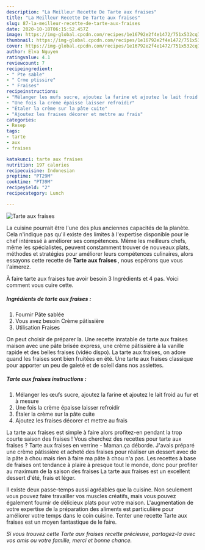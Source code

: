 ```yaml
---
description: "La Meilleur Recette De Tarte aux fraises"
title: "La Meilleur Recette De Tarte aux fraises"
slug: 87-la-meilleur-recette-de-tarte-aux-fraises
date: 2020-10-18T06:15:52.457Z
image: https://img-global.cpcdn.com/recipes/1e16792e2f4e1472/751x532cq70/tarte-aux-fraises-photo-principale-de-la-recette.jpg
thumbnail: https://img-global.cpcdn.com/recipes/1e16792e2f4e1472/751x532cq70/tarte-aux-fraises-photo-principale-de-la-recette.jpg
cover: https://img-global.cpcdn.com/recipes/1e16792e2f4e1472/751x532cq70/tarte-aux-fraises-photo-principale-de-la-recette.jpg
author: Elva Nguyen
ratingvalue: 4.1
reviewcount: 7
recipeingredient:
- " Pte sable"
- " Crme ptissire"
- " Fraises"
recipeinstructions:
- "Mélanger les œufs sucre, ajoutez la farine et ajoutez le lait froid au fur et à mesure"
- "Une fois la crème épaisse laisser refroidir"
- "Étaler la crème sur la pâte cuite"
- "Ajoutez les fraises décorer et mettre au frais"
categories:
- Resep
tags:
- tarte
- aux
- fraises

katakunci: tarte aux fraises 
nutrition: 197 calories
recipecuisine: Indonesian
preptime: "PT29M"
cooktime: "PT39M"
recipeyield: "2"
recipecategory: Lunch

---
```



![Tarte aux fraises](https://img-global.cpcdn.com/recipes/1e16792e2f4e1472/751x532cq70/tarte-aux-fraises-photo-principale-de-la-recette.jpg)

La cuisine pourrait être l'une des plus anciennes capacités de la planète. Cela n'indique pas qu'il existe des limites à l'expertise disponible pour le chef intéressé à améliorer ses compétences. Même les meilleurs chefs, même les spécialistes, peuvent constamment trouver de nouveaux plats, méthodes et stratégies pour améliorer leurs compétences culinaires, alors essayons cette recette de <strong> Tarte aux fraises </strong>, nous espérons que vous l'aimerez.

<!--inarticleads1-->

À faire tarte aux fraises tue avoir besoin 3 Ingrédients et 4 pas. Voici comment vous cuire cette.

##### Ingrédients de tarte aux fraises :

1. Fournir  Pâte sablée
1. Vous avez besoin  Crème pâtissière
1. Utilisation  Fraises


On peut choisir de préparer la. Une recette inratable de tarte aux fraises maison avec une pâte brisée express, une crème pâtissière à la vanille rapide et des belles fraises (vidéo dispo). La tarte aux fraises, on adore quand les fraises sont bien fruitées en été. Une tarte aux fraises classique pour apporter un peu de gaieté et de soleil dans nos assiettes. 

<!--inarticleads2-->

##### Tarte aux fraises instructions :

1. Mélanger les œufs sucre, ajoutez la farine et ajoutez le lait froid au fur et à mesure
1. Une fois la crème épaisse laisser refroidir
1. Étaler la crème sur la pâte cuite
1. Ajoutez les fraises décorer et mettre au frais


La tarte aux fraises est simple à faire alors profitez-en pendant la trop courte saison des fraises ! Vous cherchez des recettes pour tarte aux fraises ? Tarte aux fraises en verrine - Maman.ça déborde. J&#39;avais préparé une crème pâtissière et acheté des fraises pour réaliser un dessert avec de la pâte à chou mais rien à faire ma pâte à chou n&#39;a pas. Les recettes à base de fraises ont tendance à plaire à presque tout le monde, donc pour profiter au maximum de la saison des fraises La tarte aux fraises est un excellent dessert d&#39;été, frais et léger. 

<!--inarticleads1-->

<p>
Il existe deux passe-temps aussi agréables que la cuisine. Non seulement vous pouvez faire travailler vos muscles créatifs, mais vous pouvez également fournir de délicieux plats pour votre maison. L'augmentation de votre expertise de la préparation des aliments est particulière pour améliorer votre temps dans le coin cuisine. Tenter une recette Tarte aux fraises est un moyen fantastique de le faire.
</p>

<p>
<i>Si vous trouvez cette Tarte aux fraises recette précieuse, partagez-la avec vos amis ou votre famille, merci et bonne chance.</i>
</p>
